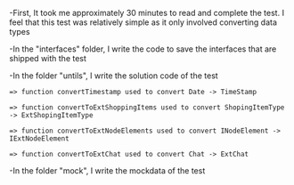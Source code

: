 
-First, It took me approximately 30 minutes to read and complete the test. I feel that this test was relatively simple as it only involved converting data types

-In the "interfaces" folder, I write the code to save the interfaces that are shipped with the test

-In the folder "untils", I write the solution code of the test

    => function convertTimestamp used to convert Date -> TimeStamp
  
    => function convertToExtShoppingItems used to convert ShopingItemType -> ExtShopingItemType
  
    => function convertToExtNodeElements used to convert INodeElement -> IExtNodeElement
  
    => function convertToExtChat used to convert Chat -> ExtChat
  
-In the folder "mock", I write the mockdata of the test
